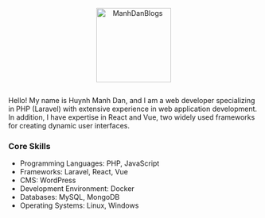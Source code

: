 <p align="center"><a href="https://manhdandev.com/" target="_blank"><img src="https://manhdandev.com/web/img/logo.webp" width="150" alt="ManhDanBlogs"></a></p>
</p>
<div style="display: flex; align-items: center;">
    <div>
        <p>
        Hello! My name is Huynh Manh Dan, and I am a web developer specializing in PHP (Laravel) with extensive experience in web application development. In addition, I have expertise in React and Vue, two widely used frameworks for creating dynamic user interfaces.
        </p>
        <h3>Core Skills</h3>
        <ul>
            <li>Programming Languages: PHP, JavaScript</li>
            <li>Frameworks: Laravel, React, Vue</li>
            <li>CMS: WordPress</li>
            <li>Development Environment: Docker</li>
            <li>Databases: MySQL, MongoDB</li>
            <li>Operating Systems: Linux, Windows</li>
        </ul>
    </div>
</div>
